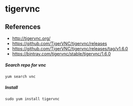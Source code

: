 # tigervnc

## References
* http://tigervnc.org/
* https://github.com/TigerVNC/tigervnc/releases
* https://github.com/TigerVNC/tigervnc/releases/tag/v1.6.0
* https://bintray.com/tigervnc/stable/tigervnc/1.6.0

##### Search repo for vnc
```
yum search vnc
```

##### Install
```
sudo yum install tigervnc
```

